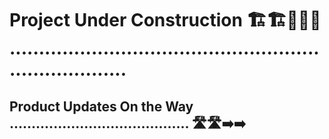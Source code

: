 # Project Under Construction 🏗️🏗️🚧🚧🚧 .........................................................................

## Product Updates On the Way ......................................... 🛣️🛣️➡️➡️






